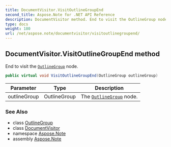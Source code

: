 ```yaml
---
title: DocumentVisitor.VisitOutlineGroupEnd
second_title: Aspose.Note for .NET API Reference
description: DocumentVisitor method. End to visit the OutlineGroup node
type: docs
weight: 180
url: /net/aspose.note/documentvisitor/visitoutlinegroupend/
---
```

## DocumentVisitor.VisitOutlineGroupEnd method

End to visit the [`OutlineGroup`](../../outlinegroup/) node.

```csharp
public virtual void VisitOutlineGroupEnd(OutlineGroup outlineGroup)
```

| Parameter | Type | Description |
| --- | --- | --- |
| outlineGroup | OutlineGroup | The [`OutlineGroup`](../../outlinegroup/) node. |

### See Also

* class [OutlineGroup](../../outlinegroup/)
* class [DocumentVisitor](../)
* namespace [Aspose.Note](../../documentvisitor/)
* assembly [Aspose.Note](../../../)



